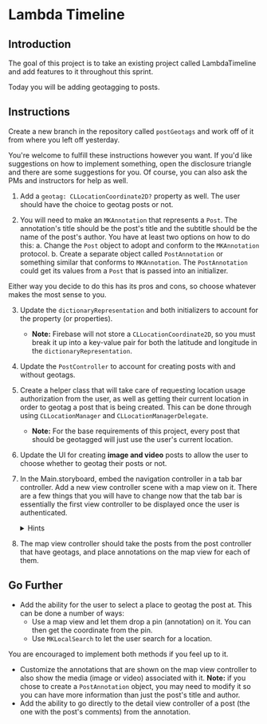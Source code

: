 # Lambda Timeline 

## Introduction

The goal of this project is to take an existing project called LambdaTimeline and add features to it throughout this sprint. 

Today you will be adding geotagging to posts.


## Instructions

Create a new branch in the repository called `postGeotags` and work off of it from where you left off yesterday.



You're welcome to fulfill these instructions however you want. If you'd like suggestions on how to implement something, open the disclosure triangle and there are some suggestions for you. Of course, you can also ask the PMs and instructors for help as well.


1. Add a `geotag: CLLocationCoordinate2D?` property as well. The user should have the choice to geotag posts or not.

2. You will need to make an `MKAnnotation` that represents a `Post`. The annotation's title should be the post's title and the subtitle should be the name of the post's author. You have at least two options on how to do this:
    a. Change the `Post` object to adopt and conform to the `MKAnnotation` protocol. 
    b. Create a separate object called `PostAnnotation` or something similar that conforms to `MKAnnotation`. The `PostAnnotation` could get its values from a `Post` that is passed into an initializer.

Either way you decide to do this has its pros and cons, so choose whatever makes the most sense to you.

3. Update the `dictionaryRepresentation` and both initializers to account for the property (or properties). 
    - **Note:** Firebase will not store a `CLLocationCoordinate2D`, so you must break it up into a key-value pair for both the latitude and longitude in the `dictionaryRepresentation`.
4. Update the `PostController` to account for creating posts with and without geotags.
5. Create a helper class that will take care of requesting location usage authorization from the user, as well as getting their current location in order to geotag a post that is being created. This can be done through using `CLLocationManager` and `CLLocationManagerDelegate`.
    - **Note:** For the base requirements of this project, every post that should be geotagged will just use the user's current location.
6. Update the UI for creating **image and video** posts to allow the user to choose whether to geotag their posts or not.
7. In the Main.storyboard, embed the navigation controller in a tab bar controller. Add a new view controller scene with a map view on it. There are a few things that you will have to change now that the tab bar is essentially the first view controller to be displayed once the user is authenticated.
    <details><summary>Hints</summary>
    <p>

      - As the map view controller is going to need access to the same instance of `PostController` as the rest of the app uses, consider creating a subclass of `UITabBarController` and initializing a `PostController` there instead of the `PostsCollectionViewController`. That way, the tab bar controller can pass references to it to both the `PostsCollectionViewController` and the new map view controller.
      - In the `AppDelegate` the way the navigation controller holding the `PostsCollectionViewController` becomes the initial view controller if the user is authenticated is by initializing it from the storyboard with a Storyboard ID. You will need to give the tab bar controller a storyboard ID and use it instead of the navigation controller's that is currently used. If you are unfamiliar with how this works, [this Stack Overflow question](https://stackoverflow.com/questions/13867565/what-is-a-storyboard-id-and-how-can-i-use-this) gives a straight answer.

    </p>
    </details>

7. The map view controller should take the posts from the post controller that have geotags, and place annotations on the map view for each of them.

## Go Further

- Add the ability for the user to select a place to geotag the post at. This can be done a number of ways:
    - Use a map view and let them drop a pin (annotation) on it. You can then get the coordinate from the pin.
    - Use `MKLocalSearch` to let the user search for a location.

You are encouraged to implement both methods if you feel up to it.

- Customize the annotations that are shown on the map view controller to also show the media (image or video) associated with it. **Note:** if you chose to create a `PostAnnotation` object, you may need to modify it so you can have more information than just the post's title and author.
- Add the ability to go directly to the detail view controller of a post (the one with the post's comments) from the annotation.

